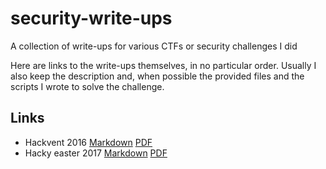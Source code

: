 # security-write-ups
A collection of write-ups for various CTFs or security challenges I did

Here are links to the write-ups themselves, in no particular order. Usually I also keep the description and, when possible the provided files and the scripts I wrote to solve the challenge.

## Links
* Hackvent 2016 [Markdown](hackvent2016/full_notes.md) [PDF](hackvent2016/hackvent-write-up.pdf)
* Hacky easter 2017 [Markdown](hacky-easter2017/full_notes.md) [PDF](hacky-easter2017/full_notes.pdf)
